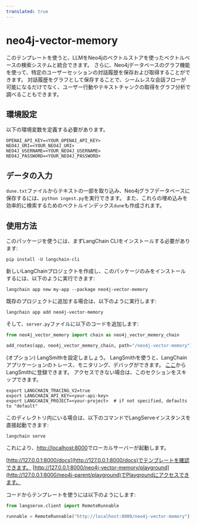```yaml
---
translated: true
---
```


# neo4j-vector-memory

このテンプレートを使うと、LLMをNeo4jのベクトルストアを使ったベクトルベースの検索システムと統合できます。
さらに、Neo4jデータベースのグラフ機能を使って、特定のユーザーセッションの対話履歴を保存および取得することができます。
対話履歴をグラフとして保存することで、シームレスな会話フローが可能になるだけでなく、ユーザー行動やテキストチャンクの取得をグラフ分析で調べることもできます。

## 環境設定

以下の環境変数を定義する必要があります。

```shell
OPENAI_API_KEY=<YOUR_OPENAI_API_KEY>
NEO4J_URI=<YOUR_NEO4J_URI>
NEO4J_USERNAME=<YOUR_NEO4J_USERNAME>
NEO4J_PASSWORD=<YOUR_NEO4J_PASSWORD>
```

## データの入力

`dune.txt`ファイルからテキストの一部を取り込み、Neo4jグラフデータベースに保存するには、`python ingest.py`を実行できます。
また、これらの埋め込みを効率的に検索するためのベクトルインデックス`dune`も作成されます。

## 使用方法

このパッケージを使うには、まずLangChain CLIをインストールする必要があります:

```shell
pip install -U langchain-cli
```

新しいLangChainプロジェクトを作成し、このパッケージのみをインストールするには、以下のように実行できます:

```shell
langchain app new my-app --package neo4j-vector-memory
```

既存のプロジェクトに追加する場合は、以下のように実行します:

```shell
langchain app add neo4j-vector-memory
```

そして、`server.py`ファイルに以下のコードを追加します:

```python
from neo4j_vector_memory import chain as neo4j_vector_memory_chain

add_routes(app, neo4j_vector_memory_chain, path="/neo4j-vector-memory")
```

(オプション) LangSmithを設定しましょう。
LangSmithを使うと、LangChainアプリケーションのトレース、モニタリング、デバッグができます。
[ここ](https://smith.langchain.com/)からLangSmithに登録できます。
アクセスできない場合は、このセクションをスキップできます。

```shell
export LANGCHAIN_TRACING_V2=true
export LANGCHAIN_API_KEY=<your-api-key>
export LANGCHAIN_PROJECT=<your-project>  # if not specified, defaults to "default"
```

このディレクトリ内にいる場合は、以下のコマンドでLangServeインスタンスを直接起動できます:

```shell
langchain serve
```

これにより、[http://localhost:8000](http://localhost:8000)でローカルサーバーが起動します。

[http://127.0.0.1:8000/docs](http://127.0.0.1:8000/docs)でテンプレートを確認できます。
[http://127.0.0.1:8000/neo4j-vector-memory/playground](http://127.0.0.1:8000/neo4j-parent/playground)でPlaygroundにアクセスできます。

コードからテンプレートを使うには以下のようにします:

```python
from langserve.client import RemoteRunnable

runnable = RemoteRunnable("http://localhost:8000/neo4j-vector-memory")
```
